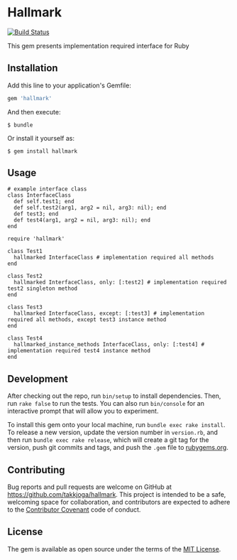 # Hallmark

[![Build Status](https://travis-ci.org/takkjoga/hallmark.svg?branch=master)](https://travis-ci.org/takkjoga/hallmark)

This gem presents implementation required interface for Ruby

## Installation

Add this line to your application's Gemfile:

```ruby
gem 'hallmark'
```

And then execute:

    $ bundle

Or install it yourself as:

    $ gem install hallmark

## Usage

```
# example interface class
class InterfaceClass
  def self.test1; end
  def self.test2(arg1, arg2 = nil, arg3: nil); end
  def test3; end
  def test4(arg1, arg2 = nil, arg3: nil); end
end

require 'hallmark'

class Test1
  hallmarked InterfaceClass # implementation required all methods 
end

class Test2
  hallmarked InterfaceClass, only: [:test2] # implementation required test2 singleton method
end

class Test3
  hallmarked InterfaceClass, except: [:test3] # implementation required all methods, except test3 instance method
end

class Test4
  hallmarked_instance_methods InterfaceClass, only: [:test4] # implementation required test4 instance method
end
```

## Development

After checking out the repo, run `bin/setup` to install dependencies. Then, run `rake false` to run the tests. You can also run `bin/console` for an interactive prompt that will allow you to experiment.

To install this gem onto your local machine, run `bundle exec rake install`. To release a new version, update the version number in `version.rb`, and then run `bundle exec rake release`, which will create a git tag for the version, push git commits and tags, and push the `.gem` file to [rubygems.org](https://rubygems.org).

## Contributing

Bug reports and pull requests are welcome on GitHub at https://github.com/takkjoga/hallmark. This project is intended to be a safe, welcoming space for collaboration, and contributors are expected to adhere to the [Contributor Covenant](contributor-covenant.org) code of conduct.


## License

The gem is available as open source under the terms of the [MIT License](http://opensource.org/licenses/MIT).

